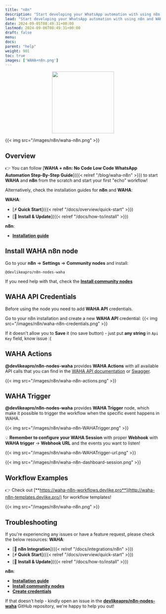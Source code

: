 ```yaml
---
title: "n8n"
description: "Start developing your WhatsApp automation with using n8n and WAHA in pair!"
lead: "Start developing your WhatsApp automation with using n8n and WAHA in pair!"
date: 2024-09-05T08:49:31+00:00
lastmod: 2024-09-06T08:49:31+00:00
draft: false
menu:
docs:
parent: "help"
weight: 901
toc: true
images: ['WAHA+n8n.png']
---
```


<p align="center">
  <img src="/images/n8n/WAHA+n8n.png" width='200'/>
</p>

{{< img src="/images/n8n/waha-n8n.png" >}}

## Overview

👉 You can follow 
[**WAHA + n8n: No Code Low Code WhatsApp Automation Step-By-Step Guide**]({{< relref "/blog/waha-n8n" >}}) 
to start **WAHA** and **n8n** from the scratch and start your first "echo" workflow!

Alternatively, check the installation guides for **n8n** and **WAHA**:

**WAHA**:
   - [**⚡ Quick Start**]({{< relref "/docs/overview/quick-start" >}})
   - [**🔧 Install & Update**]({{< relref "/docs/how-to/install" >}})

**n8n**:
   - [**Installation guide**](https://docs.n8n.io/hosting/installation/docker/#starting-n8n)

## Install WAHA n8n node
Go to your **n8n** => **Settings** => **Community nodes** and install:

```
@devlikeapro/n8n-nodes-waha
```

If you need help with that, check the
[**Install community nodes**](https://docs.n8n.io/integrations/community-nodes/installation/gui-install/)

## WAHA API Credentials

Before using the node you need to add **WAHA API** credentials.

Go to your n8n installation and create a new **WAHA API** credential:
{{< img src="/images/n8n/waha-n8n-credentials.png" >}}

If it doesn't allow you to **Save** it (no save button) - just put **any string** in `Api Key` field, know issue :(

## WAHA Actions
**@devlikeapro/n8n-nodes-waha** provides **WAHA Actions** with all available API calls that you can find 
in the [WAHA API documentation](https://waha.devlike.pro/docs/how-to/) or [Swagger](https://waha.devlike.pro/swagger/).

{{< img src="/images/n8n/waha-n8n-actions.png" >}}

## WAHA Trigger
**@devlikeapro/n8n-nodes-waha** provides **WAHA Trigger** node,
which make it possible to trigger the workflow when the specific event happens in WAHA.

{{< img src="/images/n8n/waha-n8n-WAHATrigger.png" >}}

💡 **Remember to configure your WAHA Session** with proper **Webhook** with **WAHA trigger** -> **Webhook URL** and 
the events you want to listen!

{{< img src="/images/n8n/waha-n8n-WAHATrigger-url.png" >}}

{{< img src="/images/n8n/waha-n8n-dashboard-session.png" >}}

## Workflow Examples
👉 Check out
[**https://waha-n8n-workflows.devlike.pro**](http://waha-n8n-templates.devlike.pro/)
for workflow templates!

{{< img src="/images/n8n/waha-n8n.png" >}}

## Troubleshooting
If you're experiencing any issues or have a feature request, please check the below resources:
**WAHA**:
- [**🧩 n8n Integration**]({{< relref "/docs/integrations/n8n" >}})
- [**⚡ Quick Start**]({{< relref "/docs/overview/quick-start" >}})
- [**🔧 Install & Update**]({{< relref "/docs/how-to/install" >}})

**n8n**:
- [**Installation guide**](https://docs.n8n.io/hosting/installation/docker/#starting-n8n)
- [**Install community nodes**](https://docs.n8n.io/integrations/community-nodes/installation/gui-install/)
- [**Create credentials**](https://docs.n8n.io/credentials/add-edit-credentials/)

If that doesn't help - kindly open an issue in the
[**devlikeapro/n8n-nodes-waha**](https://github.com/devlikeapro/n8n-nodes-waha/)
GitHub repository, we're happy to help you out!
